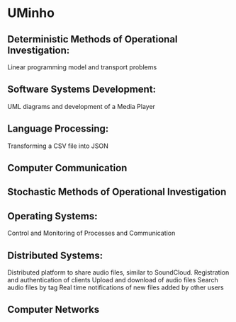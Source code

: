 # UMinho

## Deterministic Methods of Operational Investigation: 
Linear programming model and transport problems

## Software Systems Development:
UML diagrams and development of a Media Player

## Language Processing:
Transforming a CSV file into JSON

## Computer Communication

## Stochastic Methods of Operational Investigation

## Operating Systems:
Control and Monitoring of Processes and Communication

## Distributed Systems:
Distributed platform to share audio files, similar to SoundCloud.
Registration and authentication of clients
Upload and download of audio files
Search audio files by tag
Real time notifications of new files added by other users

## Computer Networks
